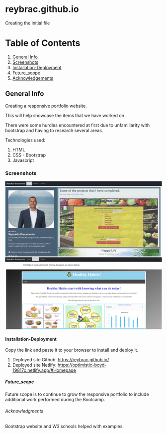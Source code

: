 # reybrac.github.io

Creating the initial file

# Table of Contents

1. [General Info](#general-info)
2. [Screenshots](#Screenshots)
3. [Installation-Deployment](#Installation-Deployment)
4. [Future_scope](#Future_scope)
5. [Acknowledgements](#Acknowledgements)

## General Info

Creating a responsive portfolio website.

This will help showcase the items that we have worked on .

There were some hurdles encountered at first due to unfamiliarity with bootstrap and having to research several areas.

Technologies used:

1. HTML
2. CSS - Bootstrap
3. Javascript

### Screenshots

![alt About me](https://github.com/reybrac/reybrac.github.io/blob/main/public/reybrac1.JPG?raw=true)
![alt Portfolio](https://github.com/reybrac/reybrac.github.io/blob/main/public/reybrac2.JPG?raw=true)

#### Installation-Deployment

Copy the link and paste it to your browser to install and deploy it.

1. Deployed site Github: https://reybrac.github.io/
2. Deployed site Netlify: https://optimistic-boyd-19817c.netlify.app/#Homepage

##### Future_scope

Future scope is to continue to grow the responsive portfolio to include additional work performed during the Bootcamp.

###### Acknowledgments

Bootstrap website and W3 schools helped with examples.
